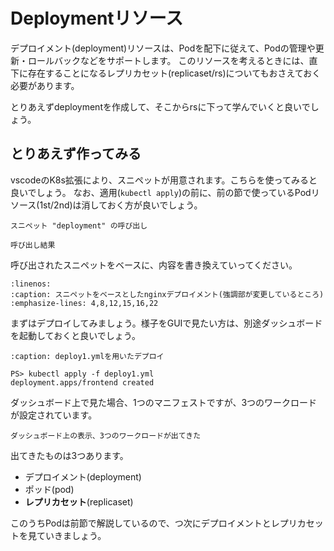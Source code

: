 # Deploymentリソース

デプロイメント(deployment)リソースは、Podを配下に従えて、Podの管理や更新・ロールバックなどをサポートします。
このリソースを考えるときには、直下に存在することになるレプリカセット(replicaset/rs)についてもおさえておく必要があります。

とりあえずdeploymentを作成して、そこからrsに下って学んでいくと良いでしょう。

## とりあえず作ってみる

vscodeのK8s拡張により、スニペットが用意されます。こちらを使ってみると良いでしょう。
なお、適用(`kubectl apply`)の前に、前の節で使っているPodリソース(1st/2nd)は消しておく方が良いでしょう。

```{figure} images/vscode-snippet-deploy.png
スニペット "deployment" の呼び出し
```

```{figure} images/vscode-snippet-deploy-result.png
呼び出し結果
```

呼び出されたスニペットをベースに、内容を書き換えていってください。

```{literalinclude} codes/deploy1.yml
:linenos:
:caption: スニペットをベースとしたnginxデプロイメント(強調部が変更しているところ)
:emphasize-lines: 4,8,12,15,16,22
```

まずはデプロイしてみましょう。様子をGUIで見たい方は、別途ダッシュボードを起動しておくと良いでしょう。

```{code-block} ps1
:caption: deploy1.ymlを用いたデプロイ

PS> kubectl apply -f deploy1.yml
deployment.apps/frontend created
```

ダッシュボード上で見た場合、1つのマニフェストですが、3つのワークロードが設定されています。

```{figure} images/dashboard-deploy1.png
ダッシュボード上の表示、3つのワークロードが出てきた
```

出てきたものは3つあります。

- デプロイメント(deployment)
- ポッド(pod)
- **レプリカセット**(replicaset)

このうちPodは前節で解説しているので、つ次にデプロイメントとレプリカセットを見ていきましょう。

